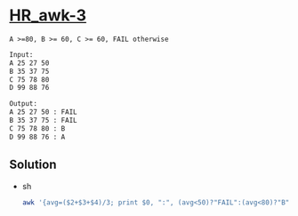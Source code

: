 # [HR_awk-3](https://www.hackerrank.com/challenges/awk-3)

```en
A >=80, B >= 60, C >= 60, FAIL otherwise
```

```txt
Input:
A 25 27 50
B 35 37 75
C 75 78 80
D 99 88 76

Output:
A 25 27 50 : FAIL
B 35 37 75 : FAIL
C 75 78 80 : B
D 99 88 76 : A
```

## Solution

* sh

  ```sh
  awk '{avg=($2+$3+$4)/3; print $0, ":", (avg<50)?"FAIL":(avg<80)?"B":"A"}'
  ```

